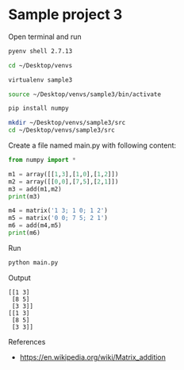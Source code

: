# Sample project 3

Open terminal and run

```bash
pyenv shell 2.7.13

cd ~/Desktop/venvs

virtualenv sample3

source ~/Desktop/venvs/sample3/bin/activate

pip install numpy

mkdir ~/Desktop/venvs/sample3/src
cd ~/Desktop/venvs/sample3/src
```

Create a file named main.py with following content:

```py
from numpy import *

m1 = array([[1,3],[1,0],[1,2]])
m2 = array([[0,0],[7,5],[2,1]])
m3 = add(m1,m2)
print(m3)

m4 = matrix('1 3; 1 0; 1 2')
m5 = matrix('0 0; 7 5; 2 1')
m6 = add(m4,m5)
print(m6)
```

Run

```bash
python main.py
```

Output

```
[[1 3]
 [8 5]
 [3 3]]
[[1 3]
 [8 5]
 [3 3]]
```

References

* https://en.wikipedia.org/wiki/Matrix_addition
